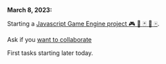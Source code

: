 **March 8, 2023:** 


Starting a [Javascript Game Engine project :video_game: :game_die: :black_joker: :dart: :mahjong:](https://github.com/fredchristianson/javascript-game-engine).

Ask if you [want to collaborate](https://github.com/fredchristianson/javascript-game-engine/discussions/2)

First tasks starting later today.


<!--
**fredchristianson/fredchristianson** is a ✨ _special_ ✨ repository because its `README.md` (this file) appears on your GitHub profile.

Here are some ideas to get you started:
👋
- 🔭 I’m currently working on ...
- 🌱 I’m currently learning ...
- 👯 I’m looking to collaborate on ...
- 🤔 I’m looking for help with ...
- 💬 Ask me about ...
- 📫 How to reach me: ...
- 😄 Pronouns: ...
- ⚡ Fun fact: ...
-->
